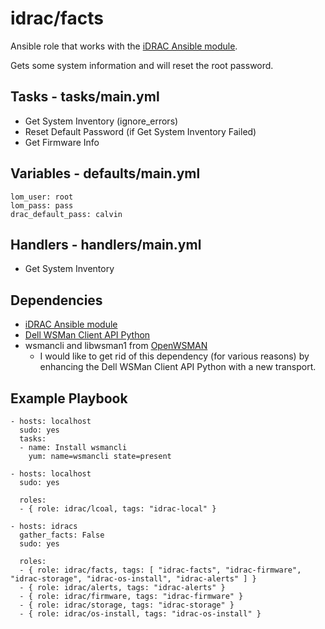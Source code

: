 # idrac/facts
Ansible role that works with the [iDRAC Ansible module](https://github.com/hbeatty/iDRAC-Ansible-module).

Gets some system information and will reset the root password.

## Tasks - tasks/main.yml

* Get System Inventory (ignore_errors)
* Reset Default Password (if Get System Inventory Failed)
* Get Firmware Info

## Variables - defaults/main.yml

```
lom_user: root
lom_pass: pass
drac_default_pass: calvin
```

## Handlers - handlers/main.yml

* Get System Inventory

## Dependencies

* [iDRAC Ansible module](https://github.com/hbeatty/iDRAC-Ansible-module)
* [Dell WSMan Client API Python](https://github.com/hbeatty/dell-wsman-client-api-python)
* wsmancli and libwsman1 from [OpenWSMAN](https://openwsman.github.io/)
  * I would like to get rid of this dependency (for various reasons) by enhancing the Dell WSMan Client API Python with a new transport.

## Example Playbook

```
- hosts: localhost
  sudo: yes
  tasks:
  - name: Install wsmancli
    yum: name=wsmancli state=present

- hosts: localhost
  sudo: yes

  roles:
  - { role: idrac/lcoal, tags: "idrac-local" }

- hosts: idracs
  gather_facts: False
  sudo: yes

  roles:
  - { role: idrac/facts, tags: [ "idrac-facts", "idrac-firmware", "idrac-storage", "idrac-os-install", "idrac-alerts" ] }
  - { role: idrac/alerts, tags: "idrac-alerts" }
  - { role: idrac/firmware, tags: "idrac-firmware" }
  - { role: idrac/storage, tags: "idrac-storage" }
  - { role: idrac/os-install, tags: "idrac-os-install" }

